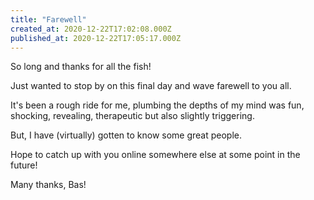 ```yaml
---
title: "Farewell"
created_at: 2020-12-22T17:02:08.000Z
published_at: 2020-12-22T17:05:17.000Z
---
```

So long and thanks for all the fish!

Just wanted to stop by on this final day and wave farewell to you all.

It's been a rough ride for me, plumbing the depths of my mind was fun, shocking, revealing, therapeutic but also slightly triggering.

But, I have (virtually) gotten to know some great people.

Hope to catch up with you online somewhere else at some point in the future!

Many thanks, Bas!

